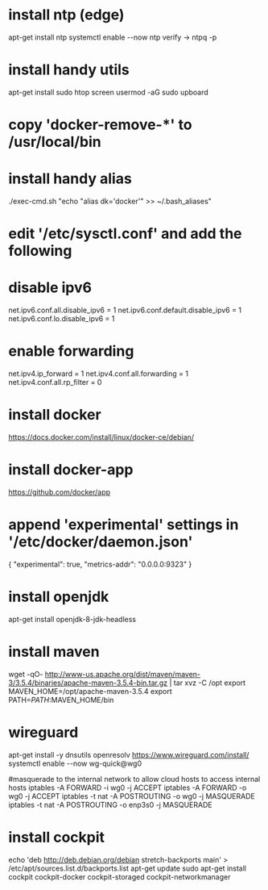 # install ntp (edge)
apt-get install ntp
systemctl enable --now ntp
verify -> ntpq -p

# install handy utils
apt-get install sudo htop screen
usermod -aG sudo upboard

# copy 'docker-remove-*' to /usr/local/bin

# install handy alias
./exec-cmd.sh "echo \"alias dk='docker'\" >> ~/.bash_aliases"

# edit '/etc/sysctl.conf' and add the following
# disable ipv6
net.ipv6.conf.all.disable_ipv6 = 1
net.ipv6.conf.default.disable_ipv6 = 1
net.ipv6.conf.lo.disable_ipv6 = 1

# enable forwarding
net.ipv4.ip_forward = 1
net.ipv4.conf.all.forwarding = 1
net.ipv4.conf.all.rp_filter = 0

# install docker
https://docs.docker.com/install/linux/docker-ce/debian/

# install docker-app
https://github.com/docker/app

# append 'experimental' settings in '/etc/docker/daemon.json'
{
   "experimental": true,
   "metrics-addr": "0.0.0.0:9323"
}

# install openjdk
apt-get install openjdk-8-jdk-headless

# install maven
wget -qO- http://www-us.apache.org/dist/maven/maven-3/3.5.4/binaries/apache-maven-3.5.4-bin.tar.gz | tar xvz -C /opt
export MAVEN_HOME=/opt/apache-maven-3.5.4
export PATH=$PATH:$MAVEN_HOME/bin

# wireguard
apt-get install -y dnsutils openresolv
https://www.wireguard.com/install/
systemctl enable --now wg-quick@wg0

#masquerade to the internal network to allow cloud hosts to access internal hosts
iptables -A FORWARD -i wg0 -j ACCEPT
iptables -A FORWARD -o wg0 -j ACCEPT
iptables -t nat -A POSTROUTING -o wg0 -j MASQUERADE
iptables -t nat -A POSTROUTING -o enp3s0 -j MASQUERADE

# install cockpit
echo 'deb http://deb.debian.org/debian stretch-backports main' > \
 /etc/apt/sources.list.d/backports.list
apt-get update
sudo apt-get install cockpit cockpit-docker cockpit-storaged cockpit-networkmanager
